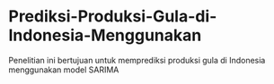 # Prediksi-Produksi-Gula-di-Indonesia-Menggunakan
Penelitian ini bertujuan untuk memprediksi produksi gula di Indonesia menggunakan model SARIMA
